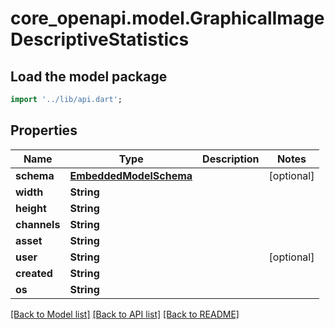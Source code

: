 # core_openapi.model.GraphicalImageDescriptiveStatistics

## Load the model package
```dart
import '../lib/api.dart';
```

## Properties
Name | Type | Description | Notes
------------ | ------------- | ------------- | -------------
**schema** | [**EmbeddedModelSchema**](EmbeddedModelSchema.md) |  | [optional] 
**width** | **String** |  | 
**height** | **String** |  | 
**channels** | **String** |  | 
**asset** | **String** |  | 
**user** | **String** |  | [optional] 
**created** | **String** |  | 
**os** | **String** |  | 

[[Back to Model list]](../README.md#documentation-for-models) [[Back to API list]](../README.md#documentation-for-api-endpoints) [[Back to README]](../README.md)



